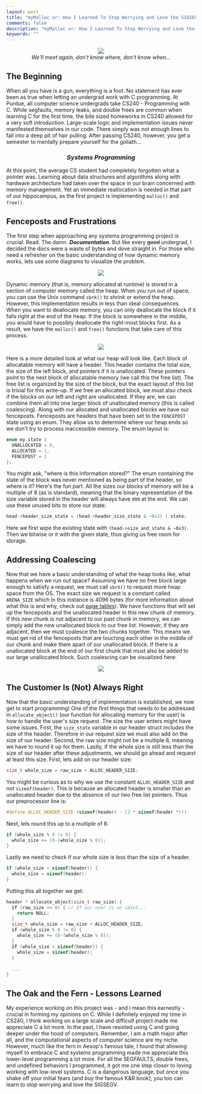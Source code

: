 ```yaml
---
layout: post
title: "myMalloc or: How I Learned To Stop Worrying and Love the SIGSEGV"
comments: false
description: "myMalloc or: How I Learned To Stop Worrying and Love the SIGSEGV"
keywords: ""
---
```

<p align = "center">
  <img src = "../../assets/images/explosion.gif">
  <br>
  <em>We'll meet again, don't know where, don't know when...</em>
</p>

## The Beginning

When all you have is a gun, everything is a foot. No statement has ever been as true when letting an undergrad work with C programming. At Purdue, all computer science undergrads take CS240 - Programming with C. While segfaults, memory leaks, and double frees are common when learning C for the first time, the bite sized homeworks in CS240 allowed for a very soft introduction. Large-scale logic and implementation issues never manifested themselves in our code. There simply was not enough lines to fall into a deep pit of hair pulling. After passing CS240, however, you get a semester to mentally prepare yourself for the goliath...

<h3 align = "center"><em>Systems Programming</em></h3>

At this point, the average CS student had completely forgotten what a pointer was. Learning about data structures and algorithms along with hardware architecture had taken over the space in our brain concerned with memory management. Yet an immediate reallocation is needed in that part of our hippocampus, as the first project is implementing `malloc()` and `free()`.

## Fenceposts and Frustrations

The first step when approaching any systems programming project is crucial. Read. The damn. ***Documentation***. But like every ~~good~~ undergrad, I decided the docs were a waste of bytes and dove straight in. For those who need a refresher on the basic understanding of how dynamic memory works, lets use some diagrams to visualize the problem.

<p align = "center">
  <img src = "../../assets/images/sbrk.png">
</p>

Dynamic memory (that is, memory allocated at runtime) is stored in a section of computer memory called the heap. When you run out of space, you can use the Unix command `sbrk()` to shrink or extend the heap. However, this implementation results in less than ideal consequences. When you want to deallocate memory, you can only deallocate the block if it falls right at the end of the heap. If the block is somewhere in the middle, you would have to possibly deallocate the right-most blocks first. As a result, we have the `malloc()` and `free()` functions that take care of this process.

<p align = "center">
  <img src = "../../assets/images/blocks.png">
</p>

Here is a more detailed look at what our heap will look like. Each block of allocatable memory will have a header. This header contains the total size, the size of the left block, and pointers if it is unallocated. These pointers point to the next block of allocatable memory (we call this the free list). The free list is organized by the size of the block, but the exact layout of this list is trivial for this write-up. If we free an allocated block, we must also check if the blocks on our left and right are unallocated. If they are, we can combine them all into one larger block of unallocated memory (this is called coalescing). Along with our allocated and unallocated blocks we have our fenceposts. Fenceposts are headers that have been set to the `FENCEPOST` state using an enum. They allow us to determine where our heap ends so we don't try to process inaccessible memory. The enum layout is:
```c++
enum my_state {
  UNALLOCATED = 0,
  ALLOCATED = 1,
  FENCEPOST = 2
};
```
You might ask, "where is this information stored?" The enum containing the state of the block was never mentioned as being part of the header, so where is it? Here's the fun part. All  the sizes our blocks of memory will be a multiple of 8 (as is standard), meaning that the binary representation of the size variable stored in the header will always have `000` at the end. We can use these unused bits to store our state:

```c++
head->header_size_state = (head->header_size_state & ~0x3) | state;
```
Here we first wipe the existing state with `(head->size_and_state & ~0x3)`. Then we bitwise or it with the given state, thus giving us free room for storage.


## Addressing Coalescing

Now that we have a basic understanding of what the heap looks like, what happens when we run out space? Assuming we have no free block large enough to satisfy a request, we must call `sbrk()` to request more heap space from the OS. The exact size we request is a constant called `ARENA_SIZE` which in this instance is 4096 bytes (for more information about what this is and why, check out [page tables](https://en.wikipedia.org/wiki/Page_table)). We have functions that will set up the fenceposts and the unallocated header in this new chunk of memory. If this new chunk is not adjacent to our past chunk in memory, we can simply add the new unallocated block to our free list. However, if they are adjacent, then we must coalesce the two chunks together. This means we must get rid of the fenceposts that are touching each other in the middle of our chunk and make them apart of our unallocated block. If there is a unallocated block at the end of our first chunk that must also be added to our large unallocated block. Such coalescing can be visualized here:

<p align = "center">
  <img src = "../../assets/images/coal.png">
</p>

## The Customer Is (Not) Always Right

Now that the basic understanding of implementation is established, we now get to start programming! One of the first things that needs to be addressed in `allocate_object()` (our function for allocating memory for the user) is how to handle the user's size request. The size the user enters might have some issues. First, the `size_state` variable in our header struct *includes* the size of the header. Therefore in our request size we must also add on the size of our header. Second, the raw size might not be a multiple 8, meaning we have to round it up for them. Lastly, if the whole size is still less than the size of our header after these adjustments, we should go ahead and request at least this size. First, lets add on our header size:

```c++
size_t whole_size = raw_size + ALLOC_HEADER_SIZE;
```

You might be curious as to why we use the constant `ALLOC_HEADER_SIZE` and not `sizeof(header)`. This is because an allocated header is smaller than an unallocated header due to the absence of our two free list pointers. Thus our preprocessor line is:

```c++
#define ALLOC_HEADER_SIZE (sizeof(header) - (2 * sizeof(header *)))
```
Next, lets round this up to a multiple of 8:

```c++
if (whole_size % 8 != 0) {
  whole_size += (8-(whole_size % 8));
}
```
Lastly we need to check if our whole size is less than the size of a header.

```c++
if (whole_size < sizeof(header)) {
  whole_size = sizeof(header);
}
```

Putting this all together we get:

```c++
header * allocate_object(size_t raw_size) {
  if (raw_size <= 0) { // If our user is an idiot...
    return NULL;
  }
  size_t whole_size = raw_size + ALLOC_HEADER_SIZE;
  if (whole_size % 8 != 0) {
    whole_size += (8-(whole_size % 8));
  }
  if (whole_size < sizeof(header)) {
    whole_size = sizeof(header);
  }
  
  ...
}
```

## The Oak and the Fern - Lessons Learned

My experience working on this project was - and i mean this earnestly - crucial in forming my opinions on C. While I definitely enjoyed my time in CS240, I think working on a large scale and difficult project made me appreciate C a lot more. In the past, I have resisted using C and going deeper under the hood of computers. Remember, I am a math major after all, and the computational aspects of computer science are my niche. However, much like the fern in Aesop's famous tale, I found that allowing myself to embrace C and systems programming made me appreciate this lower-level programming a lot more. For all the SEGFAULTS, double frees, and undefined behaviors I programmed, it got me one step closer to loving working with low-level systems. C is a dangerous language, but once you shake off your initial fears (and buy the famous K&R book), you too can learn to stop worrying and love the SIGSEGV.